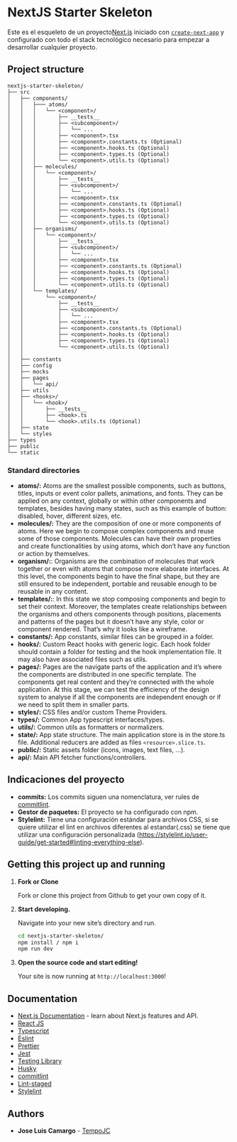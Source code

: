 # NextJS Starter Skeleton

Este es el esqueleto de un proyecto[Next.js](https://nextjs.org/) iniciado con [`create-next-app`](https://github.com/vercel/next.js/tree/canary/packages/create-next-app) y configurado con todo el stack tecnológico necesario para empezar a desarrollar cualquier proyecto.

## Project structure

    nextjs-starter-skeleton/
    ├── src
    │   ├── components/
    │   │   ├─── atoms/
    │   │   │   └── <component>/
    │   │   │       ├── __tests__
    │   │   │       ├── <subcomponent>/
    │   │   │       │   └── ...
    │   │   │       ├── <component>.tsx
    │   │   │       ├── <component>.constants.ts (Optional)
    │   │   │       ├── <component>.hooks.ts (Optional)
    │   │   │       ├── <component>.types.ts (Optional)
    │   │   │       └── <component>.utils.ts (Optional)
    │   │   ├── molecules/
    │   │   │   └── <component>/
    │   │   │       ├── __tests__
    │   │   │       ├── <subcomponent>/
    │   │   │       │   └── ...
    │   │   │       ├── <component>.tsx
    │   │   │       ├── <component>.constants.ts (Optional)
    │   │   │       ├── <component>.hooks.ts (Optional)
    │   │   │       ├── <component>.types.ts (Optional)
    │   │   │       └── <component>.utils.ts (Optional)
    │   │   ├── organisms/
    │   │   │   └── <component>/
    │   │   │       ├── __tests__
    │   │   │       ├── <subcomponent>/
    │   │   │       │   └── ...
    │   │   │       ├── <component>.tsx
    │   │   │       ├── <component>.constants.ts (Optional)
    │   │   │       ├── <component>.hooks.ts (Optional)
    │   │   │       ├── <component>.types.ts (Optional)
    │   │   │       └── <component>.utils.ts (Optional)
    │   │   └── templates/
    │   │       └── <component>/
    │   │           ├── __tests__
    │   │           ├── <subcomponent>/
    │   │           │   └── ...
    │   │           ├── <component>.tsx
    │   │           ├── <component>.constants.ts (Optional)
    │   │           ├── <component>.hooks.ts (Optional)
    │   │           ├── <component>.types.ts (Optional)
    │   │           └── <component>.utils.ts (Optional)
    │   │
    │   ├── constants
    │   ├── config
    │   ├── mocks
    │   ├── pages
    │   │   └── api/
    │   ├── utils
    │   ├── <hooks>/
    │   │   └── <hook>/
    │   │       ├── __tests__
    │   │       ├── <hook>.ts
    │   │       └── <hook>.utils.ts (Optional)
    │   ├── state
    │   └── styles
    ├── types
    ├── public
    └── static

### Standard directories

- **atoms/:** Atoms are the smallest possible components, such as buttons, titles, inputs or event color pallets, animations, and fonts. They can be applied on any context, globally or within other components and templates, besides having many states, such as this example of button: disabled, hover, different sizes, etc.
- **molecules/:** They are the composition of one or more components of atoms. Here we begin to compose complex components and reuse some of those components. Molecules can have their own properties and create functionalities by using atoms, which don’t have any function or action by themselves.
- **organism/:**: Organisms are the combination of molecules that work together or even with atoms that compose more elaborate interfaces. At this level, the components begin to have the final shape, but they are still ensured to be independent, portable and reusable enough to be reusable in any content.
- **templates/:**: In this state we stop composing components and begin to set their context. Moreover, the templates create relationships between the organisms and others components through positions, placements and patterns of the pages but it doesn’t have any style, color or component rendered. That’s why it looks like a wireframe.
- **constants/:** App constants, similar files can be grouped in a folder.
- **hooks/:** Custom React hooks with generic logic. Each hook folder should contain a folder for testing and the hook implementation file. It may also have associated files such as utils.
- **pages/:** Pages are the navigate parts of the application and it’s where the components are distributed in one specific template. The components get real content and they’re connected with the whole application. At this stage, we can test the efficiency of the design system to analyse if all the components are independent enough or if we need to split them in smaller parts.
- **styles/:** CSS files and/or custom Theme Providers.
- **types/:** Common App typescript interfaces/types.
- **utils/:** Common utils as formatters or normalizers.
- **state/:** App state structure. The main application store is in the store.ts file. Additional reducers are added as files `<resource>.slice.ts`.
- **public/:** Static assets folder (icons, images, text files, ...).
- **api/:** Main API fetcher functions/controllers.

## Indicaciones del proyecto

- **commits:** Los commits siguen una nomenclatura, ver rules de [commitlint](https://github.com/conventional-changelog/commitlint/tree/master/%40commitlint/config-conventional#rules).
- **Gestor de paquetes:** El proyecto se ha configurado con npm.
- **Stylelint:** Tiene una configuración estándar para archivos CSS, si se quiere utilizar el lint en archivos diferentes al estandar(.css) se tiene que utilizar una configuración personalizada (https://stylelint.io/user-guide/get-started#linting-everything-else).

## Getting this project up and running

1.  **Fork or Clone**

    Fork or clone this project from Github to get your own copy of it.

1.  **Start developing.**

    Navigate into your new site’s directory and run.

    ```bash
    cd nextjs-starter-skeleton/
    npm install / npm i
    npm run dev
    ```

1.  **Open the source code and start editing!**

    Your site is now running at `http://localhost:3000`!

## Documentation

- [Next.js Documentation](https://nextjs.org/docs) - learn about Next.js features and API.
- [React JS](https://reactjs.org/)
- [Typescript](https://www.typescriptlang.org/docs/)
- [Eslint](https://eslint.org/docs/latest/)
- [Prettier](https://prettier.io/docs/en/index.html)
- [Jest](https://jestjs.io/es-ES/docs/getting-started)
- [Testing Library](https://testing-library.com/docs/)
- [Husky](https://typicode.github.io/husky/#/)
- [commitlint](https://commitlint.js.org/#/)
- [Lint-staged](https://www.styled-components.com)
- [Stylelint](https://stylelint.io/)

## Authors

- **Jose Luis Camargo** - [TempoJC](https://github.com/TempoJC)
